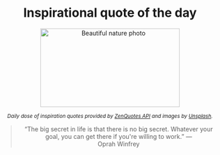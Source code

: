 
<div align="center">

# Inspirational quote of the day

<img src="./data/photo.jpeg" alt="Beautiful nature photo" width="320" height="180">

<sub><i>Daily dose of inspiration quotes provided by [ZenQuotes API](https://zenquotes.io/) and images by [Unsplash](https://unsplash.com/).</i></sub>


<blockquote>&ldquo;The big secret in life is that there is no big secret. Whatever your goal, you can get there if you're willing to work.&rdquo; &mdash; <footer>Oprah Winfrey</footer></blockquote>

</div>
